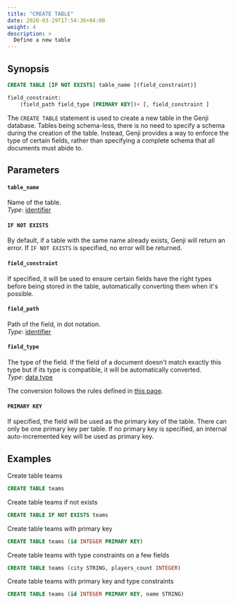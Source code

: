 ```yaml
---
title: "CREATE TABLE"
date: 2020-03-29T17:54:36+04:00
weight: 4
description: >
  Define a new table
---
```


## Synopsis

```sql
CREATE TABLE [IF NOT EXISTS] table_name [(field_constraint)]

field_constraint:
    (field_path field_type [PRIMARY KEY])+ [, field_constraint ]
```

The `CREATE TABLE` statement is used to create a new table in the Genji database. Tables being schema-less, there is no need to specify a schema during the creation of the table. Instead, Genji provides a way to enforce the type of certain fields, rather than specifying a complete schema that all documents must abide to.

## Parameters

#### `table_name`

Name of the table.  
_Type_: [identifier](../../sql-syntax/lexical-structure.md#identifiers)

#### `IF NOT EXISTS`

By default, if a table with the same name already exists, Genji will return an error. If `IF NOT EXISTS` is specified, no error will be returned.

#### `field_constraint`

If specified, it will be used to ensure certain fields have the right types before being stored in the table, automatically converting them when it's possible.

#### `field_path`

Path of the field, in dot notation.  
_Type_: [identifier](../../sql-syntax/lexical-structure.md#identifiers)

#### `field_type`

The type of the field. If the field of a document doesn't match exactly this type but if its type is compatible, it will be automatically converted.  
_Type_: [data type](../../sql-syntax/data-types.md)

The conversion follows the rules defined in [this page](../../sql-syntax/data-types.md#conversion).

#### `PRIMARY KEY`

If specified, the field will be used as the primary key of the table. There can only be one primary key per table. If no primary key is specified, an internal auto-incremented key will be used as primary key.

## Examples

Create table teams

```sql
CREATE TABLE teams
```

Create table teams if not exists

```sql
CREATE TABLE IF NOT EXISTS teams
```

Create table teams with primary key

```sql
CREATE TABLE teams (id INTEGER PRIMARY KEY)
```

Create table teams with type constraints on a few fields

```sql
CREATE TABLE teams (city STRING, players_count INTEGER)
```

Create table teams with primary key and type constraints

```sql
CREATE TABLE teams (id INTEGER PRIMARY KEY, name STRING)
```
